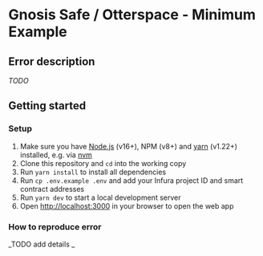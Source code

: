 # Gnosis Safe / Otterspace - Minimum Example

## Error description

_TODO_

## Getting started

### Setup

1. Make sure you have [Node.js](https://nodejs.org/en/) (v16+), NPM (v8+) and [yarn](https://yarnpkg.com/) (v1.22+) installed, e.g. via [nvm](https://github.com/nvm-sh/nvm)
2. Clone this repository and `cd` into the working copy
3. Run `yarn install` to install all dependencies
4. Run `cp .env.example .env` and add your Infura project ID and smart contract addresses
5. Run `yarn dev` to start a local development server
6. Open [http://localhost:3000](http://localhost:3000) in your browser to open the web app

### How to reproduce error

_TODO add details _
